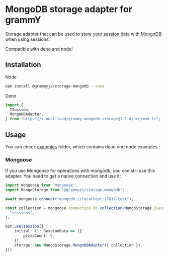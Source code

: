 # MongoDB storage adapter for grammY

Storage adapter that can be used to
[store your session data](https://grammy.dev/plugins/session.html) with
[MongoDB](https://www.mongodb.com/) when using sessions.

Compatible with deno and node!

## Installation

Node

```bash
npm install @grammyjs/storage-mongodb --save
```

Deno

```ts
import {
  ISession,
  MongoDBAdapter,
} from "https://x.nest.land/grammy-mongodb-storage@1.1.0/src/mod.ts";
```

## Usage

You can check
[examples](https://github.com/grammyjs/storages/tree/main/packages/mongodb/examples)
folder, which contains deno and node examples.:

### Mongoose

If you use Mongoose for operations with mongodb, you can still use this adapter.
You need to get a native connection and use it:

```ts
import mongoose from "mongoose";
import MongoStorage from "@grammyjs/storage-mongodb";

await mongoose.connect("mongodb://localhost:27017/test");

const collection = mongoose.connection.db.collection<MongoStorage.ISession>(
  "sessions",
);

bot.use(session({
    initial: (): SessionData => ({
        pizzaCount: 0,
    }),
    storage: new MongoStorage.MongoDBAdapter({ collection }),
}))
```
